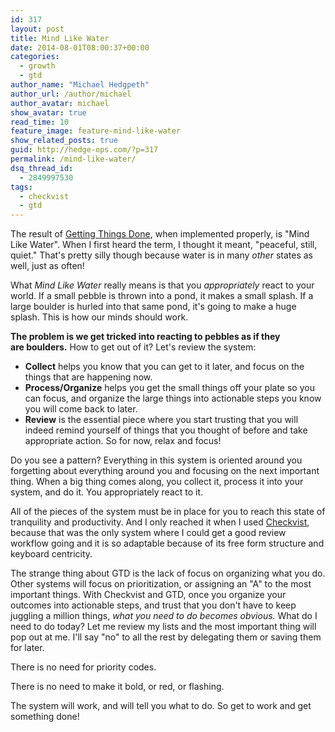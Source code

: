 ```yaml
---
id: 317
layout: post
title: Mind Like Water
date: 2014-08-01T08:00:37+00:00
categories:
  - growth
  - gtd
author_name: "Michael Hedgpeth"
author_url: /author/michael
author_avatar: michael
show_avatar: true
read_time: 10
feature_image: feature-mind-like-water
show_related_posts: true 
guid: http://hedge-ops.com/?p=317
permalink: /mind-like-water/
dsq_thread_id:
  - 2849997530
tags:
  - checkvist
  - gtd
---
```

The result of [Getting Things Done](/productivity/), when implemented properly, is "Mind Like Water". When I first heard the term, I thought it meant, "peaceful, still, quiet." That's pretty silly though because water is in many _other_ states as well, just as often!

What _Mind Like Water_ really means is that you _appropriately_ react to your world. If a small pebble is thrown into a pond, it makes a small splash. If a large boulder is hurled into that same pond, it's going to make a huge splash. This is how our minds should work.<!--more-->

**The problem is we get tricked into reacting to pebbles as if they are boulders.** How to get out of it? Let's review the system:

  * **Collect** helps you know that you can get to it later, and focus on the things that are happening now.
  * **Process/Organize** helps you get the small things off your plate so you can focus, and organize the large things into actionable steps you know you will come back to later.
  * **Review** is the essential piece where you start trusting that you will indeed remind yourself of things that you thought of before and take appropriate action. So for now, relax and focus!

Do you see a pattern? Everything in this system is oriented around you forgetting about everything around you and focusing on the next important thing. When a big thing comes along, you collect it, process it into your system, and do it. You appropriately react to it.

All of the pieces of the system must be in place for you to reach this state of tranquility and productivity. And I only reached it when I used [Checkvist](https://checkvist.com/), because that was the only system where I could get a good review workflow going and it is so adaptable because of its free form structure and keyboard centricity.

The strange thing about GTD is the lack of focus on organizing what you do. Other systems will focus on prioritization, or assigning an "A" to the most important things. With Checkvist and GTD, once you organize your outcomes into actionable steps, and trust that you don't have to keep juggling a million things, _what you need to do becomes obvious._ What do I need to do today? Let me review my lists and the most important thing will pop out at me. I'll say "no" to all the rest by delegating them or saving them for later.

There is no need for priority codes.

There is no need to make it bold, or red, or flashing.

The system will work, and will tell you what to do. So get to work and get something done!